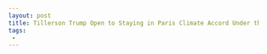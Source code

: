```yaml
---
layout: post
title: Tillerson Trump Open to Staying in Paris Climate Accord Under the Right Conditions
tags:
 -
---
```



